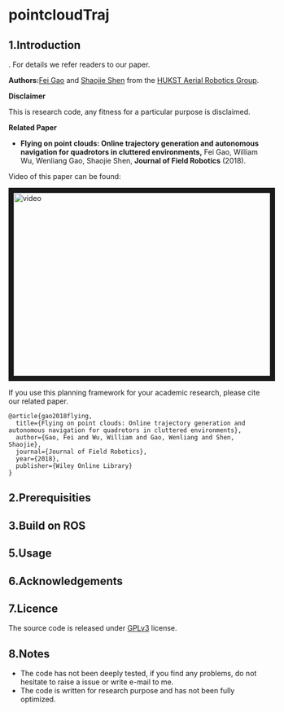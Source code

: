 # pointcloudTraj

## 1.Introduction

. For details we refer readers to our paper.

**Authors:**[Fei Gao](https://ustfei.com/) and [Shaojie Shen](http://www.ece.ust.hk/ece.php/profile/facultydetail/eeshaojie) from the [HUKST Aerial Robotics Group](uav.ust.hk).

**Disclaimer**

This is research code, any fitness for a particular purpose is disclaimed.

**Related Paper**
* **Flying on point clouds: Online trajectory generation and autonomous navigation for quadrotors in cluttered environments,** Fei Gao, William Wu, Wenliang Gao, Shaojie Shen, **Journal of Field Robotics** (2018).

Video of this paper can be found:

<a href="https://www.youtube.com/watch?v=b9F2x3R6ri8&t=2s" target="_blank"><img src="https://img.youtube.com/vi/b9F2x3R6ri8/0.jpg" 
alt="video" width="540" height="360" border="10" /></a>

If you use this planning framework for your academic research, please cite our related paper.
```
@article{gao2018flying,
  title={Flying on point clouds: Online trajectory generation and autonomous navigation for quadrotors in cluttered environments},
  author={Gao, Fei and Wu, William and Gao, Wenliang and Shen, Shaojie},
  journal={Journal of Field Robotics},
  year={2018},
  publisher={Wiley Online Library}
}
```
## 2.Prerequisities


## 3.Build on ROS

## 5.Usage

## 6.Acknowledgements
  
## 7.Licence
The source code is released under [GPLv3](http://www.gnu.org/licenses/) license.

## 8.Notes
- The code has not been deeply tested, if you find any problems, do not hesitate to raise a issue or write e-mail to me.
- The code is written for research purpose and has not been fully optimized.
